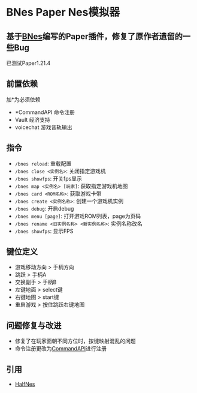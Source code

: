 # BNes Paper Nes模拟器
## 基于[BNes](https://github.com/moewhite19/BNes)编写的Paper插件，修复了原作者遗留的一些Bug
已测试Paper1.21.4
## 前置依赖
加*为必须依赖
* *CommandAPI 命令注册
* Vault 经济支持
* voicechat 游戏音轨输出

## 指令

* `/bnes reload`: 重载配置
* `/bnes close <实例名>`: 关闭指定游戏机
* `/bnes showfps`: 开关fps显示
* `/bnes map <实例名> [玩家]`: 获取指定游戏机地图
* `/bnes card <ROM名称>`: 获取游戏卡带
* `/bnes create <实例名称>`: 创建一个游戏机实例
* `/bnes debug`: 开启debug
* `/bnes menu [page]`: 打开游戏ROM列表，page为页码
* `/bnes rename <旧实例名称> <新实例名称>`: 实例名称改名
* `/bnes showfps`: 显示FPS

## 键位定义

* 游戏移动方向 > 手柄方向
* 跳跃 > 手柄A
* 交换副手 > 手柄B
* 左键地面 > select键
* 右键地图 > start键
* 重启游戏 > 按住跳跃右键地图

## 问题修复与改进

* 修复了在玩家面朝不同方位时，按键映射混乱的问题
* 命令注册更改为[CommandAPI](https://docs.commandapi.dev/intro)进行注册

## 引用
* [HalfNes](https://github.com/andrew-hoffman/halfnes)
